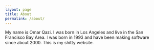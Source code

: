 ```yaml
---
layout: page
title: About
permalink: /about/
---
```


My name is Omar Qazi. I was born in Los Angeles and live in the San Francisco Bay Area. I was born in 1993 and have been making software since about 2000. This is my shitty website.